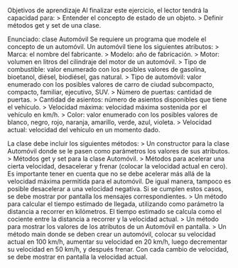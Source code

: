 Objetivos de aprendizaje
Al finalizar este ejercicio, el lector tendrá la capacidad para:
    > Entender el concepto de estado de un objeto.
    > Definir métodos get y set de una clase.

Enunciado: clase Automóvil
Se requiere un programa que modele el concepto de un automóvil. Un
automóvil tiene los siguientes atributos:
    > Marca: el nombre del fabricante.
    > Modelo: año de fabricación.
    > Motor: volumen en litros del cilindraje del motor de un automóvil.
    > Tipo de combustible: valor enumerado con los posibles valores de gasolina, bioetanol, diésel, biodiésel, gas natural.
    > Tipo de automóvil: valor enumerado con los posibles valores de carro de ciudad subcompacto, compacto, familiar, ejecutivo, SUV.
    > Número de puertas: cantidad de puertas.
    > Cantidad de asientos: número de asientos disponibles que tiene el vehículo.
    > Velocidad máxima: velocidad máxima sostenida por el vehículo en km/h.
    > Color: valor enumerado con los posibles valores de blanco, negro, rojo, naranja, amarillo, verde, azul, violeta.
    > Velocidad actual: velocidad del vehículo en un momento dado.

La clase debe incluir los siguientes métodos:
    > Un constructor para la clase Automóvil donde se le pasen como parámetros los valores de sus atributos.
    > Métodos get y set para la clase Automóvil.
    > Métodos para acelerar una cierta velocidad, desacelerar y frenar (colocar la velocidad actual en cero). Es importante tener en cuenta que no se debe acelerar más allá de la velocidad máxima permitida para el automóvil. De igual manera, tampoco es posible desacelerar a una velocidad negativa. Si se cumplen estos casos, se debe mostrar por pantalla los mensajes correspondientes.
    > Un método para calcular el tiempo estimado de llegada, utilizando como parámetro la distancia a recorrer en kilómetros. El tiempo estimado se calcula como el cociente entre la distancia a recorrer y la velocidad actual.
    > Un método para mostrar los valores de los atributos de un Automóvil en pantalla.
    > Un método main donde se deben crear un automóvil, colocar su velocidad actual en 100 km/h, aumentar su velocidad en 20 km/h, luego decrementar su velocidad en 50 km/h, y después frenar. Con cada cambio de velocidad, se debe mostrar en pantalla la velocidad actual.